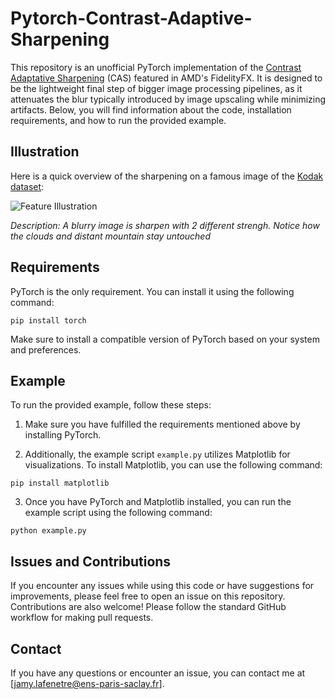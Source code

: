 # Pytorch-Contrast-Adaptive-Sharpening

This repository is an unofficial PyTorch implementation of the [Contrast Adaptative Sharpening](https://github.com/GPUOpen-Effects/FidelityFX-CAS/tree/master) (CAS) featured in AMD's FidelityFX.
It is designed to be the lightweight final step of bigger image processing pipelines, as it attenuates the blur typically introduced by image upscaling while minimizing artifacts.
Below, you will find information about the code, installation requirements, and how to run the provided example.

## Illustration

Here is a quick overview of the sharpening on a famous image of the [Kodak dataset](https://www.r0k.us/graphics/kodak/):

![Feature Illustration](https://github.com/Jamy-L/Pytorch-Contrast-Adaptive-Sharpening/blob/main/data/illustration.gif)

_Description: A blurry image is sharpen with 2 different strengh. Notice how the clouds and distant mountain stay untouched_

## Requirements

PyTorch is the only requirement. You can install it using the following command:

```
pip install torch
```


Make sure to install a compatible version of PyTorch based on your system and preferences.

## Example

To run the provided example, follow these steps:

1. Make sure you have fulfilled the requirements mentioned above by installing PyTorch.

2. Additionally, the example script `example.py` utilizes Matplotlib for visualizations. To install Matplotlib, you can use the following command:

```
pip install matplotlib
```

3. Once you have PyTorch and Matplotlib installed, you can run the example script using the following command:

```
python example.py
```

## Issues and Contributions

If you encounter any issues while using this code or have suggestions for improvements, please feel free to open an issue on this repository. Contributions are also welcome! Please follow the standard GitHub workflow for making pull requests.

## Contact

If you have any questions or encounter an issue, you can contact me at [jamy.lafenetre@ens-paris-saclay.fr].


